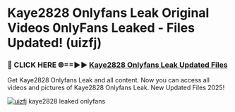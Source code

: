 # Kaye2828 Onlyfans Leak Original Videos 0nlyFans Leaked - Files Updated! (uizfj)

<h3>🔴 CLICK HERE 🌐==►► <a href="https://tinyurl.com/2wckxsce" rel="nofollow">Kaye2828 Onlyfans Leak Updated Files</a></h3>

Get Kaye2828 Onlyfans Leak and all content. Now you can access all videos and pictures of Kaye2828 Onlyfans Leak. New Updated Files 2025!

[![uizfj](https://i.imgur.com/AFduVYN.gif)](https://tinyurl.com/2wckxsce)
kaye2828 leaked onlyfans